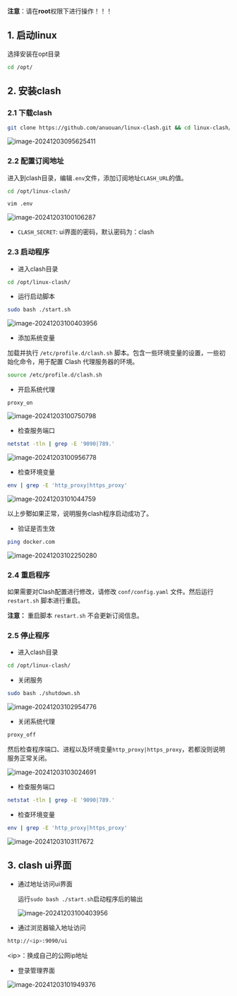 

**注意**：请在**root**权限下进行操作！！！

## 1. 启动linux

选择安装在opt目录

```bash
cd /opt/
```

## 2. 安装clash

### 2.1 下载clash

```bash
git clone https://github.com/anuouan/linux-clash.git && cd linux-clash/ && rm -rf README.md README.assets/ .git/ .gitignore
```

<img src="README.assets/image-20241203095625411.png" alt="image-20241203095625411"  />

### 2.2 配置订阅地址

进入到clash目录，编辑`.env`文件，添加订阅地址`CLASH_URL`的值。

```bash
cd /opt/linux-clash/
```

```bash
vim .env
```

![image-20241203100106287](README.assets/image-20241203100106287.png)

- `CLASH_SECRET`: ui界面的密码，默认密码为：clash

### 2.3 启动程序

- 进入clash目录

```bash
cd /opt/linux-clash/
```

- 运行启动脚本

```bash
sudo bash ./start.sh
```

![image-20241203100403956](README.assets/image-20241203100403956.png)

- 添加系统变量

加载并执行 `/etc/profile.d/clash.sh` 脚本。包含一些环境变量的设置，一些初始化命令，用于配置 Clash 代理服务器的环境。

```bash
source /etc/profile.d/clash.sh
```

- 开启系统代理

```
proxy_on
```

![image-20241203100750798](README.assets/image-20241203100750798.png)

- 检查服务端口

```bash
netstat -tln | grep -E '9090|789.'
```

![image-20241203100956778](README.assets/image-20241203100956778.png)

- 检查环境变量

```bash
env | grep -E 'http_proxy|https_proxy'
```

![image-20241203101044759](README.assets/image-20241203101044759.png)

以上步鄹如果正常，说明服务clash程序启动成功了。

- 验证是否生效

```bash
ping docker.com
```

![image-20241203102250280](README.assets/image-20241203102250280.png)

### 2.4 重启程序

如果需要对Clash配置进行修改，请修改 `conf/config.yaml` 文件。然后运行 `restart.sh` 脚本进行重启。

**注意：**
		重启脚本 `restart.sh` 不会更新订阅信息。

### 2.5 停止程序

- 进入clash目录

```bash
cd /opt/linux-clash/
```

- 关闭服务

```bash
sudo bash ./shutdown.sh
```

![image-20241203102954776](README.assets/image-20241203102954776.png)

- 关闭系统代理

```bash
proxy_off
```

然后检查程序端口、进程以及环境变量`http_proxy|https_proxy`，若都没则说明服务正常关闭。

![image-20241203103024691](README.assets/image-20241203103024691.png)

- 检查服务端口

```bash
netstat -tln | grep -E '9090|789.'
```

- 检查环境变量

```bash
env | grep -E 'http_proxy|https_proxy'
```

![image-20241203103117672](README.assets/image-20241203103117672.png)

## 3. clash ui界面

- 通过地址访问ui界面

  运行`sudo bash ./start.sh`启动程序后的输出

  ![image-20241203100403956](README.assets/image-20241203100403956.png)

- 通过浏览器输入地址访问

```bash
http://<ip>:9090/ui
```

\<ip>：换成自己的公网ip地址

- 登录管理界面

![image-20241203101949376](README.assets/image-20241203101949376.png)